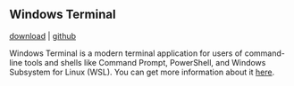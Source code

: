 ## Windows Terminal
[download](https://docs.microsoft.com/en-us/windows/terminal/) | [github](https://github.com/microsoft/terminal)

Windows Terminal is a modern terminal application for users of command-line tools and shells like Command Prompt, PowerShell, and Windows Subsystem for Linux (WSL). You can get more information about it [here](https://docs.microsoft.com/en-us/windows/terminal/).

